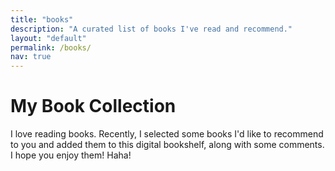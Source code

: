 ```yaml
---
title: "books"
description: "A curated list of books I've read and recommend."
layout: "default"
permalink: /books/
nav: true
---
```

# My Book Collection

I love reading books. Recently, I selected some books I'd like to recommend to you and added them to this digital bookshelf, along with some comments. I hope you enjoy them! Haha!

<my-bookshelf src="https://gilberthan1011.github.io/mybookshelf/books.json"></my-bookshelf>
